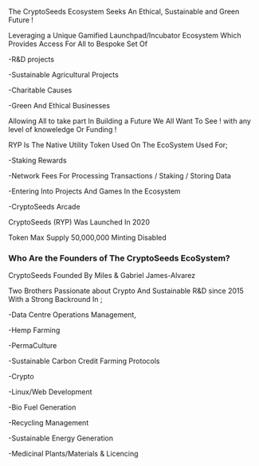 The CryptoSeeds Ecosystem Seeks An Ethical, Sustainable and Green Future ! 

Leveraging a Unique Gamified Launchpad/Incubator Ecosystem 
Which Provides Access For All to Bespoke Set Of 

-R&D projects 

-Sustainable Agricultural Projects   

-Charitable Causes

-Green And Ethical Businesses

Allowing All to take part In Building a Future We All Want To See ! 
with any level of knoweledge Or Funding ! 

RYP Is The Native Utility Token Used On The EcoSystem
Used For;  

-Staking Rewards 

-Network Fees For Processing Transactions / Staking / Storing Data 

-Entering Into Projects And Games In the Ecosystem 

-CryptoSeeds Arcade

CryptoSeeds (RYP) Was Launched In 2020

Token Max Supply 50,000,000 
Minting Disabled 

### Who Are the Founders of The CryptoSeeds EcoSystem?

CryptoSeeds Founded By Miles & Gabriel James-Alvarez 

Two Brothers Passionate about Crypto And Sustainable R&D since 2015
With a Strong Backround In ; 

-Data Centre Operations Management,

-Hemp Farming

-PermaCulture

-Sustainable Carbon Credit Farming Protocols 

-Crypto 

-Linux/Web Development 

-Bio Fuel Generation

-Recycling Management 

-Sustainable Energy Generation

-Medicinal Plants/Materials & Licencing 
